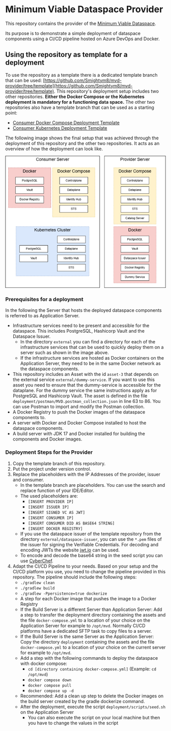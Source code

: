 # Minimum Viable Dataspace Provider

This repository contains the provider of the [Minimum Viable Dataspace](https://github.com/Smightym8/MinimumViableDataspace/tree/edc-0.11.0).

Its purpose is to demonstrate a simple deployment of dataspace components using a CI/CD pipeline hosted on Azure DevOps and Docker.

## Using the repository as template for a deployment
To use the repository as a template there is a dedicated template branch that can be used: [https://github.com/Smightym8/mvd-provider/tree/template](https://github.com/Smightym8/mvd-provider/tree/template).
This repository's deployment setup includes two other repositories. **Either the Docker Compose or the Kubernetes deployment is mandatory for a functioning data space.**
The other two repositories also have a template branch that can be used as a starting point:
- [Consumer Docker Compose Deployment Template](https://github.com/Smightym8/mvd-consumer/tree/template)
- [Consumer Kubernetes Deployment Template](https://github.com/Smightym8/mvd-consumer-kubernetes/tree/template)

The following image shows the final setup that was achieved through the deployment of this repository and the other two repositories.
It acts as an overview of how the deployment can look like.

![Overview of the Deployment](deployment-server-setup.png "Overview of the Deployment")

### Prerequisites for a deployment
In the following the Server that hosts the deployed dataspace components is referred to as Application Server.

- Infrastructure services need to be present and accessible for the dataspace. This includes PostgreSQL, Hashicorp Vault and the Dataspace Issuer.
    - In the directory `external` you can find a directory for each of the infrastructure services that can be used to quickly deploy them on a server such as shown in the image above.
    - If the infrastructure services are hosted as Docker containers on the Application Server, they need to be in the same Docker network as the dataspace components.
- This repository includes an Asset with the id `asset-3` that depends on the external service `external/dummy-service`. If you want to use this asset you need to ensure that the dummy-service is accessible for the dataplane. For the dummy service the same instructions apply as for PostgreSQL and Hashicorp Vault. The asset is defined in the file `deployment/postman/MVD.postman_collection.json` in line 63 to 86. You can use Postman to import and modify the Postman collection.
- A Docker Registry to push the Docker images of the dataspace components to.
- A server with Docker and Docker Compose installed to host the dataspace components.
- A build server with JDK 17 and Docker installed for building the components and Docker images.

### Deployment Steps for the Provider
1. Copy the template branch of this repository.
2. Put the project under version control.
3. Replace the placeholders with the IP Addresses of the provider, issuer and consumer.
    - In the template branch are placeholders. You can use the search and replace function of your IDE/Editor.
    - The used placeholders are: 
        - `[INSERT PROVIDER IP]`
        - `[INSERT ISSUER IP]`
        - `[INSERT SIGNED VC AS JWT]`
        - `[INSERT CONSUMER IP]`
        - `[INSERT CONSUMER DID AS BASE64 STRING]`
        - `[INSERT DOCKER REGISTRY]`
    - If you use the dataspace issuer of the template repository from the directory `external/dataspace-issuer`, you can use the `*.pem` files of the issuer for signing the Verifiable Credentials. For decoding and encoding JWTs the website [jwt.io](https://jwt.io/) can be used.
    - To encode and decode the base64 string in the seed script you can use [CyberChef](https://gchq.github.io/CyberChef/).
4. Adapt the CI/CD Pipeline to your needs. Based on your setup and the CI/CD platform you use, you need to change the pipeline provided in this repository. The pipeline should include the following steps:
    - `./gradlew clean`
    - `./gradlew build`
    - `./gradlew -Ppersistence=true dockerize`
    - A step for each Docker image that pushes the image to a Docker Registry
    - If the Build Server is a different Server than Application Server: Add a step to transfer the deployment directory containing the assets and the file `docker-compose.yml` to a location of your choice on the Application Server for example to `/opt/mvd`. Normally CI/CD platforms have a dedicated SFTP task to copy files to a server.
    - If the Build Server is the same Server as the Application Server: Copy the directory `deployment` containing the assets and the file `docker-compose.yml` to a location of your choice on the current server for example to `/opt/mvd`.
    - Add a step with the following commands to deploy the dataspace with docker compose:
        - `cd [directory containing docker-compose.yml]` (Example: `cd /opt/mvd`)
        - `docker compose down`
        - `docker compose pull`
        - `docker compose up -d`
    - Recommended: Add a clean up step to delete the Docker images on the build server created by the gradle dockerize command. 
    - After the deployment, execute the script `deployment/scripts/seed.sh` on the Application Server
        - You can also execute the script on your local machine but then you have to change the values in the script